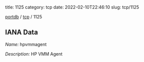 title: 1125
category: tcp
date: 2022-02-10T22:46:10
slug: tcp/1125

[portdb](/) / [tcp](/category/tcp.html) / 1125


## IANA Data

_Name:_ hpvmmagent

_Description:_ HP VMM Agent

